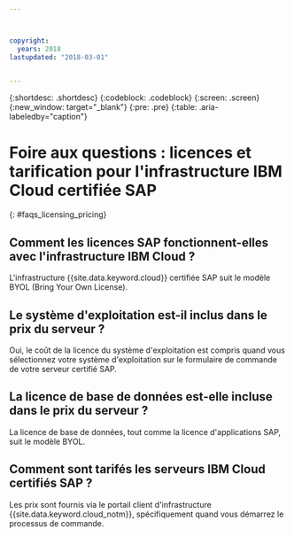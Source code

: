 ```yaml
---



copyright:
  years: 2018
lastupdated: "2018-03-01"


---
```


{:shortdesc: .shortdesc}
{:codeblock: .codeblock}
{:screen: .screen}
{:new_window: target="_blank"}
{:pre: .pre}
{:table: .aria-labeledby="caption"}

# Foire aux questions : licences et tarification pour l'infrastructure IBM Cloud certifiée SAP
{: #faqs_licensing_pricing}

## Comment les licences SAP fonctionnent-elles avec l'infrastructure IBM Cloud ?

L'infrastructure {{site.data.keyword.cloud}} certifiée SAP suit le modèle BYOL (Bring Your Own License).

## Le système d'exploitation est-il inclus dans le prix du serveur ?

Oui, le coût de la licence du système d'exploitation est compris quand vous sélectionnez votre système d'exploitation sur le formulaire de commande de votre serveur certifié SAP.

## La licence de base de données est-elle incluse dans le prix du serveur ?

La licence de base de données, tout comme la licence d'applications SAP, suit le modèle BYOL.

## Comment sont tarifés les serveurs IBM Cloud certifiés SAP ?

Les prix sont fournis via le portail client d'infrastructure {{site.data.keyword.cloud_notm}}, spécifiquement quand vous démarrez le processus de commande.
